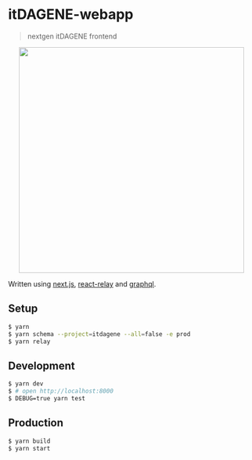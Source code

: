 # itDAGENE-webapp
> nextgen itDAGENE frontend

<p align="center">
  <img width="460" src="https://github.com/itdagene-ntnu/itdagene/raw/master/itdagene/assets/img/logoQuiz.png">
</p>

Written using [next.js](https://github.com/zeit/next.js/), [react-relay](https://github.com/facebook/relay/) and [graphql](http://graphql.org/).

## Setup

```bash
$ yarn
$ yarn schema --project=itdagene --all=false -e prod
$ yarn relay
```

## Development

```bash
$ yarn dev
$ # open http://localhost:8000
$ DEBUG=true yarn test
```

## Production

```bash
$ yarn build
$ yarn start
```
